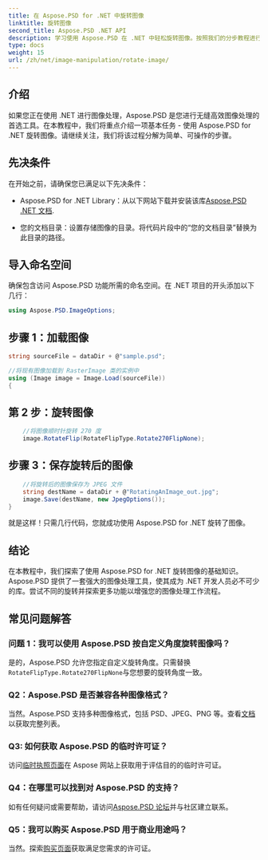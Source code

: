 ```yaml
---
title: 在 Aspose.PSD for .NET 中旋转图像
linktitle: 旋转图像
second_title: Aspose.PSD .NET API
description: 学习使用 Aspose.PSD 在 .NET 中轻松旋转图像。按照我们的分步教程进行操作。
type: docs
weight: 15
url: /zh/net/image-manipulation/rotate-image/
---
```

## 介绍

如果您正在使用 .NET 进行图像处理，Aspose.PSD 是您进行无缝高效图像处理的首选工具。在本教程中，我们将重点介绍一项基本任务 - 使用 Aspose.PSD for .NET 旋转图像。请继续关注，我们将该过程分解为简单、可操作的步骤。

## 先决条件

在开始之前，请确保您已满足以下先决条件：

-  Aspose.PSD for .NET Library：从以下网站下载并安装该库[Aspose.PSD .NET 文档](https://reference.aspose.com/psd/net/).

- 您的文档目录：设置存储图像的目录。将代码片段中的“您的文档目录”替换为此目录的路径。

## 导入命名空间

确保包含访问 Aspose.PSD 功能所需的命名空间。在 .NET 项目的开头添加以下几行：

```csharp
using Aspose.PSD.ImageOptions;
```

## 步骤 1：加载图像

```csharp
string sourceFile = dataDir + @"sample.psd";

//将现有图像加载到 RasterImage 类的实例中
using (Image image = Image.Load(sourceFile))
{
```

## 第 2 步：旋转图像

```csharp
    //将图像顺时针旋转 270 度
    image.RotateFlip(RotateFlipType.Rotate270FlipNone);
```

## 步骤 3：保存旋转后的图像

```csharp
    //将旋转后的图像保存为 JPEG 文件
    string destName = dataDir + @"RotatingAnImage_out.jpg";
    image.Save(destName, new JpegOptions());
}
```

就是这样！只需几行代码，您就成功使用 Aspose.PSD for .NET 旋转了图像。

## 结论

在本教程中，我们探索了使用 Aspose.PSD for .NET 旋转图像的基础知识。Aspose.PSD 提供了一套强大的图像处理工具，使其成为 .NET 开发人员必不可少的库。尝试不同的旋转并探索更多功能以增强您的图像处理工作流程。

## 常见问题解答

### 问题 1：我可以使用 Aspose.PSD 按自定义角度旋转图像吗？

是的，Aspose.PSD 允许您指定自定义旋转角度。只需替换`RotateFlipType.Rotate270FlipNone`与您想要的旋转角度一致。

### Q2：Aspose.PSD 是否兼容各种图像格式？

当然。Aspose.PSD 支持多种图像格式，包括 PSD、JPEG、PNG 等。查看[文档](https://reference.aspose.com/psd/net/)以获取完整列表。

### Q3: 如何获取 Aspose.PSD 的临时许可证？

访问[临时执照页面](https://purchase.aspose.com/temporary-license/)在 Aspose 网站上获取用于评估目的的临时许可证。

### Q4：在哪里可以找到对 Aspose.PSD 的支持？

如有任何疑问或需要帮助，请访问[Aspose.PSD 论坛](https://forum.aspose.com/c/psd/34)并与社区建立联系。

### Q5：我可以购买 Aspose.PSD 用于商业用途吗？

当然。探索[购买页面](https://purchase.aspose.com/buy)获取满足您需求的许可证。